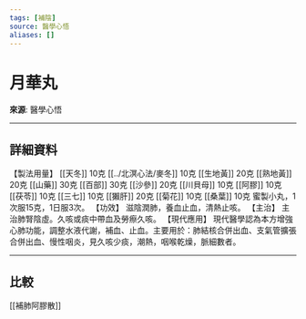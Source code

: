 ```yaml
---
tags: [補陰]
source: 醫學心悟
aliases: []
---
```


# 月華丸

**來源**: 醫學心悟  

---

## 詳細資料
【製法用量】 [[天冬]] 10克 [[../北溟心法/麥冬]] 10克 [[生地黃]] 20克 [[熟地黃]] 20克 [[山藥]] 30克 [[百部]] 30克 [[沙參]] 20克 [[川貝母]] 10克 [[阿膠]] 10克 [[茯苓]] 10克 [[三七]] 10克 [[獺肝]] 20克 [[菊花]] 10克 [[桑葉]] 10克
蜜製小丸，1次服15克，1日服3次。
【功效】
滋陰潤肺，養血止血，清熱止咳。
【主治】
主治肺腎陰虛。久咳或痰中帶血及勞瘵久咳。
【現代應用】
現代醫學認為本方增強心肺功能，調整水液代謝，補血、止血。主要用於：肺結核合併出血、支氣管擴張合併出血、慢性咽炎，見久咳少痰，潮熱，咽喉乾燥，脈細數者。

---

## 比較
[[補肺阿膠散]]
